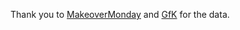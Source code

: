 Thank you to [MakeoverMonday](https://makeovermonday.co.uk/) and [GfK](https://nielseniq.com/global/en/insights/report/2016/mans-best-friend-global-pet-ownership-and-feeding-trends/) for the data.
